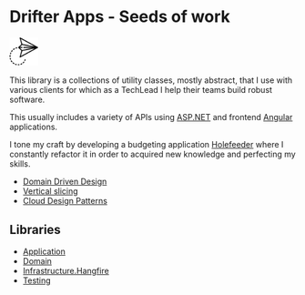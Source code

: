 # Drifter Apps - Seeds of work

<img alt='paper plane icons' src='./icon.svg' height='10%' width='10%'>

This library is a collections of utility classes, mostly abstract, that I use with various clients for which as a TechLead I help their teams build robust software.

This usually includes a variety of APIs using [ASP.NET](https://dotnet.microsoft.com/en-us/apps/aspnet) and frontend [Angular](https://angular.io/) applications.

I tone my craft by developing a budgeting application [Holefeeder](https://github.com/patmoreau/Holefeeder) where I constantly refactor it in order to acquired new knowledge and perfecting my skills.

- [Domain Driven Design](https://martinfowler.com/tags/domain%20driven%20design.html)
- [Vertical slicing](https://jimmybogard.com/vertical-slice-architecture/)
- [Cloud Design Patterns](https://docs.microsoft.com/en-us/azure/architecture/patterns/)

## Libraries

- [Application](./src/Application/README.md)
- [Domain](./src/Domain/README.md)
- [Infrastructure.Hangfire](./src/Infrastructure.Hangfire/README.md)
- [Testing](./src/Testing/README.md)
